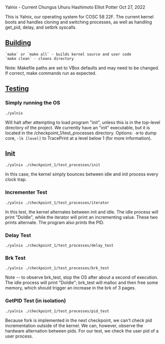 Yalnix - Current Chungus
Uhuru Hashimoto
Elliot Potter
Oct 27, 2022

This is Yalnix, our operating system for COSC 58 22F. The current kernel boots and handles cloning and switching processes,
as well as handling get_pid, delay, and setbrk syscalls. 

## <ins> Building </ins>

    `make` or `make all` - builds kernel source and user code
    `make clean` - cleans directory

Note: Makefile paths are set to VBox defaults and may need to be changed. If correct, make commands run as expected.

## <ins> Testing </ins>

### Simply running the OS
```
./yalnix
```
Will halt after attempting to load program "init", unless this is in the top-level directory of the project.
We currently have an "init" executable, but it is located in the /checkpoint_1/test_processes directory.
Options: `-W` to dump core, `-lk [level]` to TracePrint at a level below 1 (for more information).

## Init 
```
./yalnix ./checkpoint_1/test_processes/init
```
In this case, the kernel simply bounces between idle and init process every clock trap. 

### Incrementer Test
```
./yalnix ./checkpoint_1/test_processes/iterator
```
In this test, the kernel alternates between init and idle. 
The idle process will print "DoIdle", while the iterator will print an incrementing value. These two prints alternate.
The program also prints the PID.

### Delay Test
```
./yalnix ./checkpoint_1/test_processes/delay_test
```

### Brk Test
```
./yalnix ./checkpoint_1/test_processes/brk_test
```
Note -- to observe brk_test, stop the OS after about a second of execution.
The idle process will print "DoIdle"; brk_test will malloc and then free some memory, which should trigger an increase
in the brk of 3 pages.

### GetPID Test (in isolation)
```
./yalnix ./checkpoint_1/test_processes/pid_test
```
Because fork is implemented in the next checkpoint, we can't check pid incrementation outside of the kernel. We can,
however, observe the hardware alternation between pids. For our test, we check the user pid of a user process.

